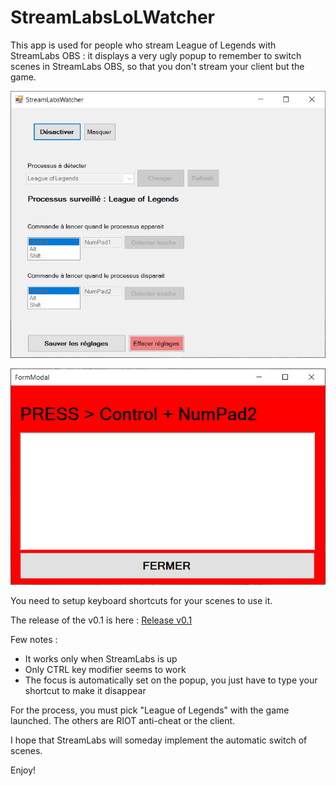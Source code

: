 # StreamLabsLoLWatcher

This app is used for people who stream League of Legends with StreamLabs OBS : it displays a very ugly popup to remember to switch scenes in StreamLabs OBS, so that you don't stream your client but the game.

![ui](https://github.com/HowTommy/StreamLabsLoLWatcher/blob/main/1.png?raw=true)

![ui2](https://github.com/HowTommy/StreamLabsLoLWatcher/blob/main/2.png?raw=true)

You need to setup keyboard shortcuts for your scenes to use it.

The release of the v0.1 is here : [Release v0.1](https://github.com/HowTommy/StreamLabsLoLWatcher/blob/main/Releases/setup.exe?raw=true)

Few notes :
* It works only when StreamLabs is up
* Only CTRL key modifier seems to work
* The focus is automatically set on the popup, you just have to type your shortcut to make it disappear

For the process, you must pick "League of Legends" with the game launched. The others are RIOT anti-cheat or the client.

I hope that StreamLabs will someday implement the automatic switch of scenes.

Enjoy!
